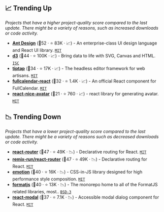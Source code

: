 ## 📈 Trending Up

_Projects that have a higher project-quality score compared to the last update. There might be a variety of reasons, such as increased downloads or code activity._

- <b><a href="https://github.com/ant-design/ant-design">Ant Design</a></b> (🥇52 ·  ⭐ 83K · 📈) - An enterprise-class UI design language and React UI library. <code><a href="http://bit.ly/34MBwT8">MIT</a></code> <code><img src="https://gw.alipayobjects.com/zos/rmsportal/KDpgvguMpGfqaHPjicRK.svg" style="display:inline;" width="13" height="13"></code>
- <b><a href="https://github.com/d3/d3">d3</a></b> (🥇44 ·  ⭐ 100K · 📈) - Bring data to life with SVG, Canvas and HTML. <code><a href="http://bit.ly/3hkKRql">ISC</a></code>
- <b><a href="https://github.com/ueberdosis/tiptap">tiptap</a></b> (🥈34 ·  ⭐ 17K · 📈) - The headless editor framework for web artisans. <code><a href="http://bit.ly/34MBwT8">MIT</a></code>
- <b><a href="https://github.com/fullcalendar/fullcalendar-react">fullcalendar-react</a></b> (🥉32 ·  ⭐ 1.4K · 📈) - An official React component for FullCalendar. <code><a href="http://bit.ly/34MBwT8">MIT</a></code>
- <b><a href="https://github.com/dapi-labs/react-nice-avatar">react-nice-avatar</a></b> (🥉21 ·  ⭐ 760 · 📈) - react library for generating avatar. <code><a href="http://bit.ly/34MBwT8">MIT</a></code>

## 📉 Trending Down

_Projects that have a lower project-quality score compared to the last update. There might be a variety of reasons such as decreased downloads or code activity._

- <b><a href="https://github.com/remix-run/react-router">react-router</a></b> (🥇47 ·  ⭐ 49K · 📉) - Declarative routing for React. <code><a href="http://bit.ly/34MBwT8">MIT</a></code>
- <b><a href="https://github.com/remix-run/react-router">remix-run/react-router</a></b> (🥇47 ·  ⭐ 49K · 📉) - Declarative routing for React. <code><a href="http://bit.ly/34MBwT8">MIT</a></code>
- <b><a href="https://github.com/emotion-js/emotion">emotion</a></b> (🥈40 ·  ⭐ 16K · 📉) - CSS-in-JS library designed for high performance style composition. <code><a href="http://bit.ly/34MBwT8">MIT</a></code>
- <b><a href="https://github.com/formatjs/formatjs">formatjs</a></b> (🥇40 ·  ⭐ 13K · 📉) - The monorepo home to all of the FormatJS related libraries, most.. <code><a href="http://bit.ly/3aKzpTv">BSD-3</a></code>
- <b><a href="https://github.com/reactjs/react-modal">react-modal</a></b> (🥈37 ·  ⭐ 7.1K · 📉) - Accessible modal dialog component for React. <code><a href="http://bit.ly/34MBwT8">MIT</a></code>

